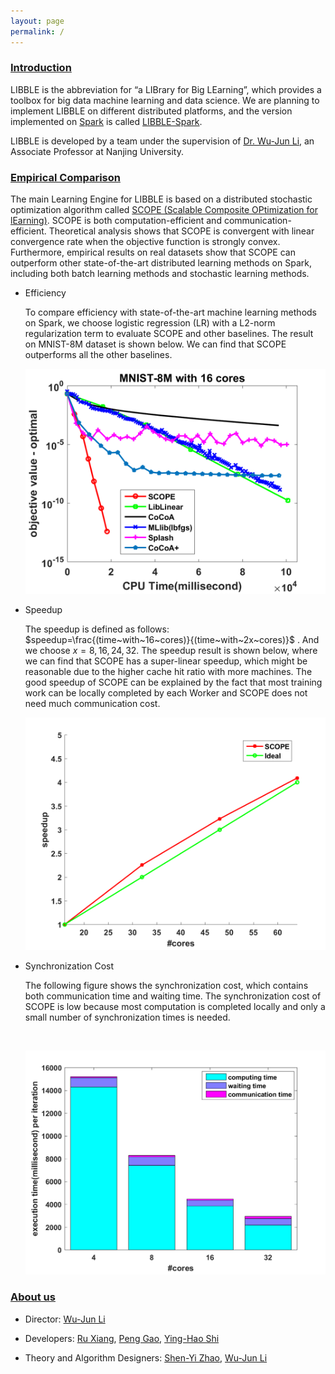 ```yaml
---
layout: page
permalink: /
---
```


### [Introduction](#introduction)

LIBBLE is the abbreviation for “a LIBrary for Big LEarning”, which provides a toolbox for big data machine learning and data science. We are planning to implement LIBBLE on different distributed platforms, and the version implemented on [Spark](http://spark.apache.org/) is called [LIBBLE-Spark](LIBBLE-Spark).

LIBBLE is developed by a team under the supervision of [Dr. Wu-Jun Li](http://cs.nju.edu.cn/lwj/), an Associate Professor at Nanjing University.

### [Empirical Comparison](#empirical-comparison)

The main Learning Engine for LIBBLE is based on a distributed stochastic optimization algorithm called [SCOPE (Scalable Composite OPtimization for lEarning)](http://arxiv.org/abs/1602.00133). SCOPE is both computation-efficient and communication-efficient. Theoretical analysis shows that SCOPE is convergent with linear convergence rate when the objective function is strongly convex. Furthermore, empirical results on real datasets show that SCOPE can outperform other state-of-the-art distributed learning methods on Spark, including both batch learning methods and stochastic learning methods.

* Efficiency

  To compare efficiency with state-of-the-art machine learning methods on Spark, we choose logistic regression (LR) with a L2-norm regularization term to evaluate SCOPE and other baselines. The result on MNIST-8M dataset is shown below. We can find that SCOPE outperforms all the other baselines.

  <div align="center">


  <img src="images/mnist.png" width="500px" text-align="center">

  </div>

* Speedup

  The speedup is defined as follows: $speedup=\frac{(time~with~16~cores)}{(time~with~2x~cores)}$ . And we choose $x=8,16,24,32$. The speedup result is shown below, where we can find that SCOPE has a super-linear speedup, which might be reasonable due to the higher cache hit ratio with more machines. The good speedup of SCOPE can be explained by the fact that most training work can be locally completed by each Worker and SCOPE does not need much communication cost.

  <div align="center">

  <img src="images/speedUp.png" width="500px">

  </div>

* Synchronization Cost

  The following figure shows the synchronization cost, which contains both communication time and waiting time. The synchronization cost of SCOPE is low because most computation is completed locally and only a small number of synchronization times is needed.

  <div align="center">

  ​

  <img src="images/time.png" width="500px">

  </div>


### [About us](#about-us)

* Director: [Wu-Jun Li](http://cs.nju.edu.cn/lwj/)  

* Developers: [Ru Xiang](http://lamda.nju.edu.cn/xiangr), [Peng Gao](http://lamda.nju.edu.cn/gaop), [Ying-Hao Shi](http://lamda.nju.edu.cn/shiyh)

* Theory and Algorithm Designers: [Shen-Yi Zhao](http://lamda.nju.edu.cn/zhaosy), [Wu-Jun Li](http://cs.nju.edu.cn/lwj/)     

  ​

